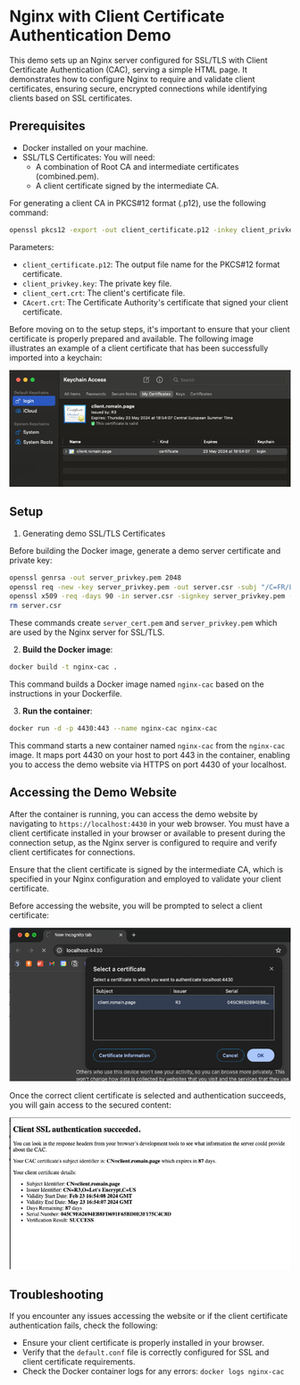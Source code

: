 # Nginx with Client Certificate Authentication Demo

This demo sets up an Nginx server configured for SSL/TLS with Client Certificate Authentication (CAC), serving a simple HTML page. It demonstrates how to configure Nginx to require and validate client certificates, ensuring secure, encrypted connections while identifying clients based on SSL certificates.

## Prerequisites

- Docker installed on your machine.
- SSL/TLS Certificates: You will need:
  - A combination of Root CA and intermediate certificates (combined.pem).
  - A client certificate signed by the intermediate CA.

For generating a client CA in PKCS#12 format (.p12), use the following command:

```sh
openssl pkcs12 -export -out client_certificate.p12 -inkey client_privkey.key -in client_cert.crt -certfile CAcert.crt -legacy
```

Parameters:

- `client_certificate.p12`: The output file name for the PKCS#12 format certificate.
- `client_privkey.key`: The private key file.
- `client_cert.crt`: The client's certificate file.
- `CAcert.crt`: The Certificate Authority's certificate that signed your client certificate.

Before moving on to the setup steps, it's important to ensure that your client certificate is properly prepared and available. The following image illustrates an example of a client certificate that has been successfully imported into a keychain:

![Example Client Certificate imported](./client_certificate_keychain.png)

## Setup

1. Generating demo SSL/TLS Certificates

Before building the Docker image, generate a demo server certificate and private key:

```sh
openssl genrsa -out server_privkey.pem 2048
openssl req -new -key server_privkey.pem -out server.csr -subj "/C=FR/L=Chambery/OU=Product/CN=Product Demo"
openssl x509 -req -days 90 -in server.csr -signkey server_privkey.pem -out server_cert.pem
rm server.csr
```

These commands create `server_cert.pem` and `server_privkey.pem` which are used by the Nginx server for SSL/TLS.

2. **Build the Docker image**:

```sh
docker build -t nginx-cac .
```

This command builds a Docker image named `nginx-cac` based on the instructions in your Dockerfile.

3. **Run the container**:

```sh
docker run -d -p 4430:443 --name nginx-cac nginx-cac
```

This command starts a new container named `nginx-cac` from the `nginx-cac` image. It maps port 4430 on your host to port 443 in the container, enabling you to access the demo website via HTTPS on port 4430 of your localhost.

## Accessing the Demo Website

After the container is running, you can access the demo website by navigating to `https://localhost:4430` in your web browser. You must have a client certificate installed in your browser or available to present during the connection setup, as the Nginx server is configured to require and verify client certificates for connections.

Ensure that the client certificate is signed by the intermediate CA, which is specified in your Nginx configuration and employed to validate your client certificate.

Before accessing the website, you will be prompted to select a client certificate:

![Example Select Client SSL](./select_client_cert.png)

Once the correct client certificate is selected and authentication succeeds, you will gain access to the secured content:

![Example Client SSL auth succeed](./client_ssl_success.png)

## Troubleshooting

If you encounter any issues accessing the website or if the client certificate authentication fails, check the following:

- Ensure your client certificate is properly installed in your browser.
- Verify that the `default.conf` file is correctly configured for SSL and client certificate requirements.
- Check the Docker container logs for any errors: `docker logs nginx-cac`
